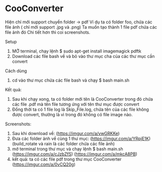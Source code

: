# CooConverter

Hiện chỉ mới support chuyển folder -> pdf
Ví dụ ta có folder foo, chứa các file ảnh ( chỉ mới support .jpg và .png)
Ta muốn tạo thành 1 file pdf chứa các file ảnh đó
Chi tiết hơn thì coi screenshots.

Setup
1. MỞ terminal, chạy lệnh $ sudo apt-get install imagemagick pdftk
2. Download các file bash về và bỏ vào thư mục cha của các thư mục cần convert

Cách dùng
1. cd vào thư mục chứa các file bash và chạy $ bash main.sh

Kết quả:
1. Sau khi chạy xong, ta có folder mới tên là CooConverter trong đó chứa các file .pdf mà tên file tương ứng với tên thư mục được convert
2. Đồng thời ta có 1 file log là Skip_File.log, chứa tên của các file không được convert, thường là vì trong đó không có file image nào. 

Screenshots:
1. Sau khi download về:
  (https://imgur.com/a/vwGRKKe)
2. Đưa các folder ảnh về cùng 1 thư mục:
  (https://imgur.com/a/YRpjE1K)
  (build_rotate và rain là các folder chứa các file ảnh)
3. mở terminal trong thư mục và chạy lệnh $ bash main.sh
  (https://imgur.com/a/cJzbZfS)
  (https://imgur.com/a/mkcA8PB)
4. kết quả: ta có các file pdf trong thư mục CooConverter
  (https://imgur.com/a/0vCQ20g)
